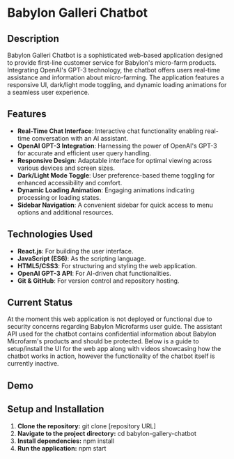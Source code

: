 # Babylon Galleri Chatbot

## Description
Babylon Galleri Chatbot is a sophisticated web-based application designed to provide first-line customer service for Babylon's micro-farm products. Integrating OpenAI's GPT-3 technology, the chatbot offers users real-time assistance and information about micro-farming. The application features a responsive UI, dark/light mode toggling, and dynamic loading animations for a seamless user experience.

## Features
- **Real-Time Chat Interface**: Interactive chat functionality enabling real-time conversation with an AI assistant.
- **OpenAI GPT-3 Integration**: Harnessing the power of OpenAI's GPT-3 for accurate and efficient user query handling.
- **Responsive Design**: Adaptable interface for optimal viewing across various devices and screen sizes.
- **Dark/Light Mode Toggle**: User preference-based theme toggling for enhanced accessibility and comfort.
- **Dynamic Loading Animation**: Engaging animations indicating processing or loading states.
- **Sidebar Navigation**: A convenient sidebar for quick access to menu options and additional resources.

## Technologies Used
- **React.js**: For building the user interface.
- **JavaScript (ES6)**: As the scripting language.
- **HTML5/CSS3**: For structuring and styling the web application.
- **OpenAI GPT-3 API**: For AI-driven chat functionalities.
- **Git & GitHub**: For version control and repository hosting.

## Current Status
At the moment this web application is not deployed or functional due to security concerns regarding Babylon Microfarms user guide. The assistant API used for the chatbot contains confidential information about Babylon Microfarm's products and should be protected. Below is a guide to setup/install the UI for the web app along with videos showcasing how the chatbot works in action, however the functionality of the chatbot itself is currently inactive. 

## Demo


## Setup and Installation
1. **Clone the repository:**
git clone [repository URL]
2. **Navigate to the project directory:**
cd babylon-gallery-chatbot
3. **Install dependencies:**
npm install
4. **Run the application:**
npm start
